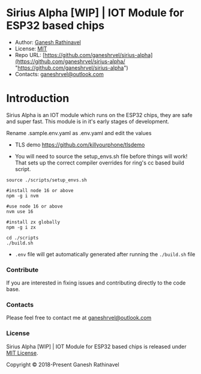 # Sirius Alpha [WIP] | IOT Module for ESP32 based chips

- Author: [Ganesh Rathinavel](https://www.linkedin.com/in/ganeshrvel "Ganesh Rathinavel")
- License: [MIT](https://github.com/ganeshrvel/sirius-alpha/blob/master/LICENSE "MIT")
- Repo URL: [https://github.com/ganeshrvel/sirius-alpha](https://github.com/ganeshrvel/sirius-alpha/ "https://github.com/ganeshrvel/sirius-alpha")
- Contacts: ganeshrvel@outlook.com

# Introduction
Sirius Alpha is an IOT module which runs on the ESP32 chips, they are safe and super fast. This module is in it's early stages of development.

Rename .sample.env.yaml as .env.yaml and edit the values

- TLS demo https://github.com/killyourphone/tlsdemo

- You will need to source the setup_envs.sh file before things will work! That sets up the correct compiler overrides for ring's cc based build script.
```shell
source ./scripts/setup_envs.sh
```


```shell
#install node 16 or above
npm -g i nvm

#use node 16 or above
nvm use 16

#install zx globally
npm -g i zx
```

```shell
cd ./scripts
./build.sh
```

- `.env` file will get automatically generated after running the `./build.sh` file

### Contribute
If you are interested in fixing issues and contributing directly to the code base.

### Contacts
Please feel free to contact me at ganeshrvel@outlook.com

### License
Sirius Alpha [WIP] | IOT Module for ESP32 based chips is released under [MIT License](https://github.com/ganeshrvel/sirius-alpha/blob/master/LICENSE "MIT License").

Copyright © 2018-Present Ganesh Rathinavel
